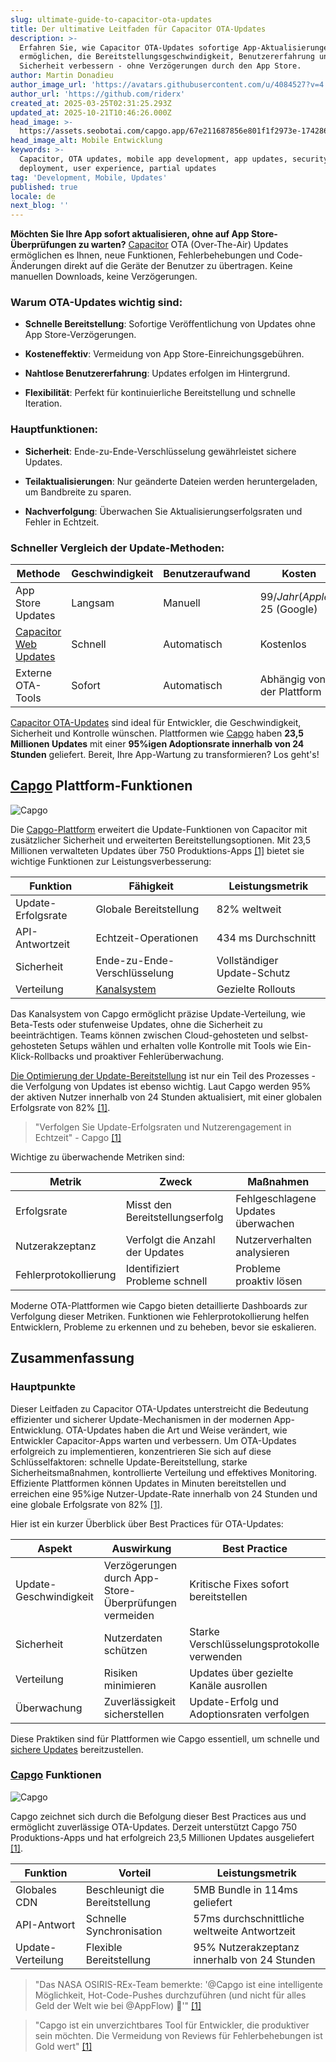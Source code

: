 ```yaml
---
slug: ultimate-guide-to-capacitor-ota-updates
title: Der ultimative Leitfaden für Capacitor OTA-Updates
description: >-
  Erfahren Sie, wie Capacitor OTA-Updates sofortige App-Aktualisierungen
  ermöglichen, die Bereitstellungsgeschwindigkeit, Benutzererfahrung und
  Sicherheit verbessern - ohne Verzögerungen durch den App Store.
author: Martin Donadieu
author_image_url: 'https://avatars.githubusercontent.com/u/4084527?v=4'
author_url: 'https://github.com/riderx'
created_at: 2025-03-25T02:31:25.293Z
updated_at: 2025-10-21T10:46:26.000Z
head_image: >-
  https://assets.seobotai.com/capgo.app/67e211687856e801f1f2973e-1742869897761.jpg
head_image_alt: Mobile Entwicklung
keywords: >-
  Capacitor, OTA updates, mobile app development, app updates, security,
  deployment, user experience, partial updates
tag: 'Development, Mobile, Updates'
published: true
locale: de
next_blog: ''
---
```

**Möchten Sie Ihre App sofort aktualisieren, ohne auf App Store-Überprüfungen zu warten?** [Capacitor](https://capacitorjs.com/) OTA (Over-The-Air) Updates ermöglichen es Ihnen, neue Funktionen, Fehlerbehebungen und Code-Änderungen direkt auf die Geräte der Benutzer zu übertragen. Keine manuellen Downloads, keine Verzögerungen.

### Warum OTA-Updates wichtig sind:

-   **Schnelle Bereitstellung**: Sofortige Veröffentlichung von Updates ohne App Store-Verzögerungen.
    
-   **Kosteneffektiv**: Vermeidung von App Store-Einreichungsgebühren.
    
-   **Nahtlose Benutzererfahrung**: Updates erfolgen im Hintergrund.
    
-   **Flexibilität**: Perfekt für kontinuierliche Bereitstellung und schnelle Iteration.
    

### Hauptfunktionen:

-   **Sicherheit**: Ende-zu-Ende-Verschlüsselung gewährleistet sichere Updates.
    
-   **Teilaktualisierungen**: Nur geänderte Dateien werden heruntergeladen, um Bandbreite zu sparen.
    
-   **Nachverfolgung**: Überwachen Sie Aktualisierungserfolgsraten und Fehler in Echtzeit.
    

### Schneller Vergleich der Update-Methoden:

| Methode | Geschwindigkeit | Benutzeraufwand | Kosten | Am besten geeignet für |
| --- | --- | --- | --- | --- |
| App Store Updates | Langsam | Manuell | 99$/Jahr (Apple), 25$ (Google) | Hauptversionsveröffentlichungen |
| [Capacitor Web Updates](https://capgo.app/docs/) | Schnell | Automatisch | Kostenlos | Kleinere Fixes/Funktionen |
| Externe OTA-Tools | Sofort | Automatisch | Abhängig von der Plattform | Sichere, gezielte Updates |

[Capacitor OTA-Updates](https://capgo.app/) sind ideal für Entwickler, die Geschwindigkeit, Sicherheit und Kontrolle wünschen. Plattformen wie [Capgo](https://capgo.app/) haben **23,5 Millionen Updates** mit einer **95%igen Adoptionsrate innerhalb von 24 Stunden** geliefert. Bereit, Ihre App-Wartung zu transformieren? Los geht's!

## [Capgo](https://capgo.app/) Plattform-Funktionen

![Capgo](https://assets.seobotai.com/capgo.app/67e88f5c283d21cbd67a8bd9/93c1d42fe1ebf1e9553e1e7f4f856f98.jpg)

Die [Capgo-Plattform](https://capgo.app/docs/webapp/) erweitert die Update-Funktionen von Capacitor mit zusätzlicher Sicherheit und erweiterten Bereitstellungsoptionen. Mit 23,5 Millionen verwalteten Updates über 750 Produktions-Apps [\[1\]](https://capgo.app/) bietet sie wichtige Funktionen zur Leistungsverbesserung:

| Funktion | Fähigkeit | Leistungsmetrik |
| --- | --- | --- |
| Update-Erfolgsrate | Globale Bereitstellung | 82% weltweit |
| API-Antwortzeit | Echtzeit-Operationen | 434 ms Durchschnitt |
| Sicherheit | Ende-zu-Ende-Verschlüsselung | Vollständiger Update-Schutz |
| Verteilung | [Kanalsystem](https://capgo.app/docs/plugin/cloud-mode/channel-system/) | Gezielte Rollouts |

Das Kanalsystem von Capgo ermöglicht präzise Update-Verteilung, wie Beta-Tests oder stufenweise Updates, ohne die Sicherheit zu beeinträchtigen. Teams können zwischen Cloud-gehosteten und selbst-gehosteten Setups wählen und erhalten volle Kontrolle mit Tools wie Ein-Klick-Rollbacks und proaktiver Fehlerüberwachung.

[Die Optimierung der Update-Bereitstellung](https://capgo.app/blog/optimise-your-images-for-updates/) ist nur ein Teil des Prozesses - die Verfolgung von Updates ist ebenso wichtig. Laut Capgo werden 95% der aktiven Nutzer innerhalb von 24 Stunden aktualisiert, mit einer globalen Erfolgsrate von 82% [\[1\]](https://capgo.app/).

> "Verfolgen Sie Update-Erfolgsraten und Nutzerengagement in Echtzeit" - Capgo [\[1\]](https://capgo.app/)

Wichtige zu überwachende Metriken sind:

| Metrik | Zweck | Maßnahmen |
| --- | --- | --- |
| Erfolgsrate | Misst den Bereitstellungserfolg | Fehlgeschlagene Updates überwachen |
| Nutzerakzeptanz | Verfolgt die Anzahl der Updates | Nutzerverhalten analysieren |
| Fehlerprotokollierung | Identifiziert Probleme schnell | Probleme proaktiv lösen |

Moderne OTA-Plattformen wie Capgo bieten detaillierte Dashboards zur Verfolgung dieser Metriken. Funktionen wie Fehlerprotokollierung helfen Entwicklern, Probleme zu erkennen und zu beheben, bevor sie eskalieren.

## Zusammenfassung

### Hauptpunkte

Dieser Leitfaden zu Capacitor OTA-Updates unterstreicht die Bedeutung effizienter und sicherer Update-Mechanismen in der modernen App-Entwicklung. OTA-Updates haben die Art und Weise verändert, wie Entwickler Capacitor-Apps warten und verbessern. Um OTA-Updates erfolgreich zu implementieren, konzentrieren Sie sich auf diese Schlüsselfaktoren: schnelle Update-Bereitstellung, starke Sicherheitsmaßnahmen, kontrollierte Verteilung und effektives Monitoring. Effiziente Plattformen können Updates in Minuten bereitstellen und erreichen eine 95%ige Nutzer-Update-Rate innerhalb von 24 Stunden und eine globale Erfolgsrate von 82% [\[1\]](https://capgo.app/).

Hier ist ein kurzer Überblick über Best Practices für OTA-Updates:

| Aspekt | Auswirkung | Best Practice |
| --- | --- | --- |
| Update-Geschwindigkeit | Verzögerungen durch App-Store-Überprüfungen vermeiden | Kritische Fixes sofort bereitstellen |
| Sicherheit | Nutzerdaten schützen | Starke Verschlüsselungsprotokolle verwenden |
| Verteilung | Risiken minimieren | Updates über gezielte Kanäle ausrollen |
| Überwachung | Zuverlässigkeit sicherstellen | Update-Erfolg und Adoptionsraten verfolgen |

Diese Praktiken sind für Plattformen wie Capgo essentiell, um schnelle und [sichere Updates](https://capgo.app/docs/live-updates/update-behavior/) bereitzustellen.

### [Capgo](https://capgo.app/) Funktionen

![Capgo](https://assets.seobotai.com/capgo.app/67e211687856e801f1f2973e/248f5ad4814006d64d1f6a7ab727c6b9.jpg)

Capgo zeichnet sich durch die Befolgung dieser Best Practices aus und ermöglicht zuverlässige OTA-Updates. Derzeit unterstützt Capgo 750 Produktions-Apps und hat erfolgreich 23,5 Millionen Updates ausgeliefert [\[1\]](https://capgo.app/).

| Funktion | Vorteil | Leistungsmetrik |
| --- | --- | --- |
| Globales CDN | Beschleunigt die Bereitstellung | 5MB Bundle in 114ms geliefert |
| API-Antwort | Schnelle Synchronisation | 57ms durchschnittliche weltweite Antwortzeit |
| Update-Verteilung | Flexible Bereitstellung | 95% Nutzerakzeptanz innerhalb von 24 Stunden |

> "Das NASA OSIRIS-REx-Team bemerkte: '@Capgo ist eine intelligente Möglichkeit, Hot-Code-Pushes durchzuführen (und nicht für alles Geld der Welt wie bei @AppFlow) 🙂'" [\[1\]](https://capgo.app/)

> "Capgo ist ein unverzichtbares Tool für Entwickler, die produktiver sein möchten. Die Vermeidung von Reviews für Fehlerbehebungen ist Gold wert" [\[1\]](https://capgo.app/)
